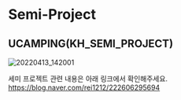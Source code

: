 # Semi-Project
<h2>UCAMPING(KH_SEMI_PROJECT)</h2>

![20220413_142001](https://user-images.githubusercontent.com/75795444/163106278-bd66c6a6-8051-4970-9e84-f6b26dd35424.png)

세미 프로젝트 관련 내용은 아래 링크에서 확인해주세요.<br>
https://blog.naver.com/rei1212/222606295694
